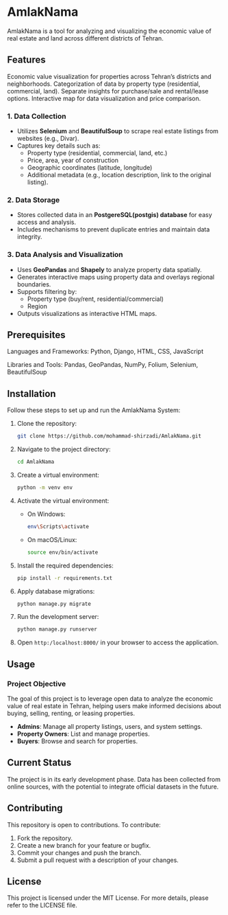 # AmlakNama

AmlakNama is a tool for analyzing and visualizing the economic value of real estate and land across different districts of Tehran.



## Features

Economic value visualization for properties across Tehran’s districts and neighborhoods.
Categorization of data by property type (residential, commercial, land).
Separate insights for purchase/sale and rental/lease options.
Interactive map for data visualization and price comparison.

### 1. **Data Collection**
- Utilizes **Selenium** and **BeautifulSoup** to scrape real estate listings from websites (e.g., Divar).
- Captures key details such as:
  - Property type (residential, commercial, land, etc.)
  - Price, area, year of construction
  - Geographic coordinates (latitude, longitude)
  - Additional metadata (e.g., location description, link to the original listing).

### 2. **Data Storage**
- Stores collected data in an **PostgereSQL(postgis) database** for easy access and analysis.
- Includes mechanisms to prevent duplicate entries and maintain data integrity.

### 3. **Data Analysis and Visualization**
- Uses **GeoPandas** and **Shapely** to analyze property data spatially.
- Generates interactive maps using property data and overlays regional boundaries.
- Supports filtering by:
  - Property type (buy/rent, residential/commercial)
  - Region
- Outputs visualizations as interactive HTML maps.


## Prerequisites

Languages and Frameworks: Python, Django, HTML, CSS, JavaScript

Libraries and Tools: Pandas, GeoPandas, NumPy, Folium, Selenium, BeautifulSoup


## Installation

Follow these steps to set up and run the AmlakNama System:

1. Clone the repository:
   ```bash
   git clone https://github.com/mohammad-shirzadi/AmlakNama.git
   ```

2. Navigate to the project directory:
   ```bash
   cd AmlakNama
   ```

3. Create a virtual environment:
   ```bash
   python -m venv env
   ```

4. Activate the virtual environment:
   - On Windows:
     ```bash
     env\Scripts\activate
     ```
   - On macOS/Linux:
     ```bash
     source env/bin/activate
     ```

5. Install the required dependencies:
   ```bash
   pip install -r requirements.txt
   ```

6. Apply database migrations:
   ```bash
   python manage.py migrate
   ```

7. Run the development server:
   ```bash
   python manage.py runserver
   ```

8. Open `http:/localhost:8000/` in your browser to access the application.

## Usage

### Project Objective

The goal of this project is to leverage open data to analyze the economic value of real estate in Tehran, helping users make informed decisions about buying, selling, renting, or leasing properties.

- **Admins**: Manage all property listings, users, and system settings.
- **Property Owners**: List and manage properties.
- **Buyers**: Browse and search for properties. 

## Current Status

The project is in its early development phase. Data has been collected from online sources, with the potential to integrate official datasets in the future.

## Contributing

This repository is open to contributions. To contribute:
1. Fork the repository.
2. Create a new branch for your feature or bugfix.
3. Commit your changes and push the branch.
4. Submit a pull request with a description of your changes.


## License

This project is licensed under the MIT License. For more details, please refer to the LICENSE file.
